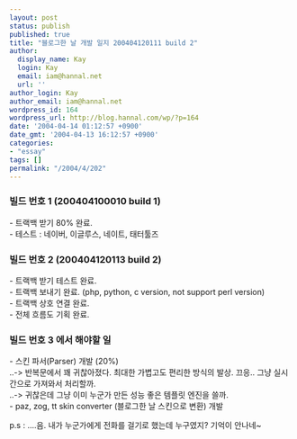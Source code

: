 ```yaml
---
layout: post
status: publish
published: true
title: "블로그한 날 개발 일지 200404120111 build 2"
author:
  display_name: Kay
  login: Kay
  email: iam@hannal.net
  url: ''
author_login: Kay
author_email: iam@hannal.net
wordpress_id: 164
wordpress_url: http://blog.hannal.com/wp/?p=164
date: '2004-04-14 01:12:57 +0900'
date_gmt: '2004-04-13 16:12:57 +0900'
categories:
- "essay"
tags: []
permalink: "/2004/4/202"
---
```

<h3>빌드 번호 1 (200404100010 build 1)</h3>
<p>- 트랙백 받기 80% 완료.<br />
- 테스트 : 네이버, 이글루스, 네이트, 태터툴즈</p>
<h3>빌드 번호 2 (200404120113 build 2)</h3>
<p>- 트랙백 받기 테스트 완료.<br />
- 트랙백 보내기 완료. (php, python, c version, not support perl version)<br />
- 트랙백 상호 연결 완료.<br />
- 전체 흐름도 기획 완료.</p>
<h3>빌드 번호 3 에서 해야할 일</h3>
<p>- 스킨 파서(Parser) 개발 (20%)<br />
..-> 반복문에서 꽤 귀찮아졌다. 최대한 가볍고도 편리한 방식의 발상. 끄응.. 그냥 실시간으로 가져와서 처리할까.<br />
..-> 귀찮은데 그냥 이미 누군가 만든 성능 좋은 템플릿 엔진을 쓸까.<br />
- paz, zog, tt skin converter (블로그한 날 스킨으로 변환) 개발</p>
<p>p.s : ....음. 내가 누군가에게 전화를 걸기로 했는데 누구였지? 기억이 안나네~</p>
